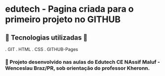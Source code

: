 # edutech - Pagina criada para o primeiro projeto no GITHUB
## 👹 Tecnologias utilizadas 👹

. GIT
. HTML
. CSS
. GITHUB-Pages

### 📖 Projeto desenvolvido nas aulas do Edutech CE NAssif Maluf - Wenceslau Braz/PR, sob orientação do professor Kheronn.
